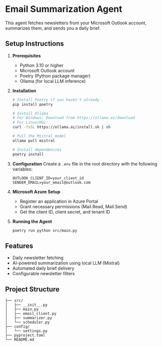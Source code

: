 # Email Summarization Agent

This agent fetches newsletters from your Microsoft Outlook account, summarizes them, and sends you a daily brief.

## Setup Instructions

1. **Prerequisites**
   - Python 3.10 or higher
   - Microsoft Outlook account
   - Poetry (Python package manager)
   - Ollama (for local LLM inference)

2. **Installation**
   ```bash
   # Install Poetry if you haven't already
   pip install poetry

   # Install Ollama
   # For Windows: Download from https://ollama.ai/download
   # For Linux/Mac:
   curl -fsSL https://ollama.ai/install.sh | sh

   # Pull the Mistral model
   ollama pull mistral

   # Install dependencies
   poetry install
   ```

3. **Configuration**
   Create a `.env` file in the root directory with the following variables:
   ```
   OUTLOOK_CLIENT_ID=your_client_id
   SENDER_EMAIL=your_email@outlook.com
   ```

4. **Microsoft Azure Setup**
   - Register an application in Azure Portal
   - Grant necessary permissions (Mail.Read, Mail.Send)
   - Get the client ID, client secret, and tenant ID

5. **Running the Agent**
   ```bash
   poetry run python src/main.py
   ```

## Features
- Daily newsletter fetching
- AI-powered summarization using local LLM (Mistral)
- Automated daily brief delivery
- Configurable newsletter filters

## Project Structure
```
├── src/
│   ├── __init__.py
│   ├── main.py
│   ├── email_client.py
│   ├── summarizer.py
│   └── scheduler.py
├── config/
│   └── settings.py
├── pyproject.toml
└── README.md
```
